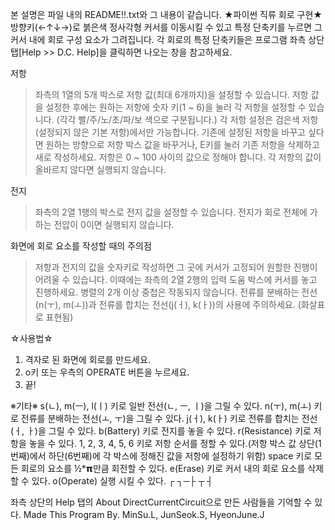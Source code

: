 본 설명은 파일 내의 README!!.txt와 그 내용이 같습니다.
★파이썬 직류 회로 구현★
방향키(←↑↓→)로 붉은색 정사각형 커서를 이동시킬 수 있고 특정 단축키를 누르면 그 커서 내에 회로 구성 요소가 그려집니다.
각 회로의 특정 단축키들은 프로그램 좌측 상단 탭[Help >> D.C. Help]을 클릭하면 나오는 창을 참고하세요.

저항
>좌측의 1열의 5개 박스로 저항 값(최대 6개까지)을 설정할 수 있습니다.
>저항 값을 설정한 후에는 원하는 저항에 숫자 키(1 ~ 6)을 눌러 각 저항을 설정할 수 있습니다. (각각 빨/주/노/초/파/보 색으로 구분됩니다.)
>각 저항 설정은 검은색 저항(설정되지 않은 기본 저항)에서만 가능합니다.
>기존에 설정된 저항을 바꾸고 싶다면 원하는 방향으로 저항 박스 값을 바꾸거나, E키를 눌러 기존 저항을 삭제하고 새로 작성하세요.
>저항은 0 ~ 100 사이의 값으로 정해야 합니다.
>각 저항의 값이 올바르지 않다면 실행되지 않습니다.

전지
>좌측의 2열 1행의 박스로 전지 값을 설정할 수 있습니다.
>전지가 회로 전체에 가하는 전압이 0이면 실행되지 않습니다.

화면에 회로 요소를 작성할 때의 주의점
>저항과 전지의 값을 숫자키로 작성하면 그 곳에 커서가 고정되어 원할한 진행이 어려울 수 있습니다.
>이때에는 좌측의 2열 2행의 입력 도움 박스에 커서를 놓고 진행하세요.
>병렬의 2개 이상 중첩은 작동되지 않습니다.
>전류를 분배하는 전선(n(ㅜ), m(ㅗ))과 전류를 합치는 전선(j(ㅓ), k(ㅏ))의 사용에 주의하세요. (화살표로 표현됨)

☆사용법☆
1) 격자로 된 화면에 회로를 만드세요.
2) o키 또는 우측의 OPERATE 버튼을 누르세요.
3) 끝!

※기타※
s(ㄴ), m(ㅡ), l(ㅣ) 키로 일반 전선(ㄴ, ㅡ, ㅣ)을 그릴 수 있다.
n(ㅜ), m(ㅗ) 키로 전류를 분배하는 전선(ㅗ, ㅜ)을 그릴 수 있다.
j(ㅓ), k(ㅏ) 키로 전류를 합치는 전선(ㅓ, ㅏ)을 그릴 수 있다.
b(Battery) 키로 전지를 놓을 수 있다.
r(Resistance) 키로 저항을 놓을 수 있다.
1, 2, 3, 4, 5, 6 키로 저항 순서를 정할 수 있다.(저항 박스 값 상단(1번째)에서 하단(6번째)에 각 박스에 정해진 값을 저항에 설정하기 위함)
space 키로 모든 회로의 요소를 ½*𝝿만큼 회전할 수 있다.
e(Erase) 키로 커서 내의 회로 요소를 삭제할 수 있다.
o(Operate) 실행 시킬 수 있다.
┌ ┐─├ ┬ ┤

좌측 상단의 Help 탭의 About DirectCurrentCircuit으로 만든 사람들을 기억할 수 있다.
Made This Program By. MinSu.L, JunSeok.S, HyeonJune.J
